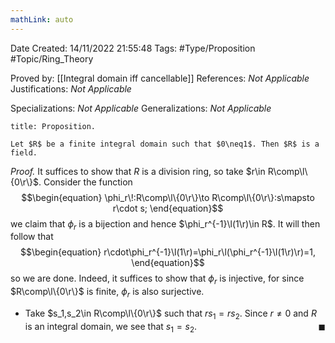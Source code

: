 ```yaml
---
mathLink: auto
---
```


<div class="topSpace"></div>

Date Created: 14/11/2022 21:55:48
Tags: #Type/Proposition #Topic/Ring_Theory

Proved by: [[Integral domain iff cancellable]]
References: <i>Not Applicable</i>
Justifications: <i>Not Applicable</i>

Specializations: <i>Not Applicable</i>
Generalizations: <i>Not Applicable</i>

``` ad-Proposition
title: Proposition.

Let $R$ be a finite integral domain such that $0\neq1$. Then $R$ is a field.

```

<i>Proof.</i> It suffices to show that $R$ is a division ring, so take $r\in R\comp\l\{0\r\}$. Consider the function
$$\begin{equation}
    \phi_r\!:R\comp\l\{0\r\}\to R\comp\l\{0\r\}:s\mapsto r\cdot s;
\end{equation}$$
we claim that $\phi_r$ is a bijection and hence $\phi_r^{-1}\l(1\r)\in R$. It will then follow that
$$\begin{equation}
    r\cdot\phi_r^{-1}\l(1\r)=\phi_r\l(\phi_r^{-1}\l(1\r)\r)=1,
\end{equation}$$
so we are done. Indeed, it suffices to show that $\phi_r$ is injective, for since $R\comp\l\{0\r\}$ is finite, $\phi_r$ is also surjective.
* Take $s_1,s_2\in R\comp\l\{0\r\}$ such that $rs_1=rs_2$. Since $r\neq0$ and $R$ is an integral domain, we see that $s_1=s_2$.<span style="float:right;">$\blacksquare$</span>
